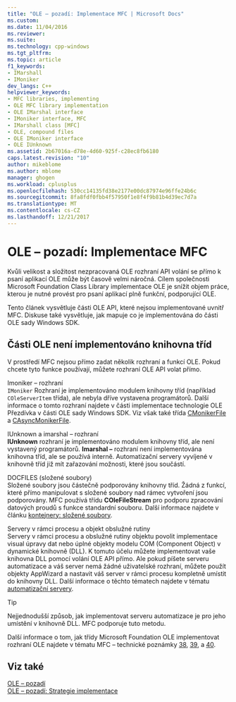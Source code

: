 ```yaml
---
title: "OLE – pozadí: Implementace MFC | Microsoft Docs"
ms.custom: 
ms.date: 11/04/2016
ms.reviewer: 
ms.suite: 
ms.technology: cpp-windows
ms.tgt_pltfrm: 
ms.topic: article
f1_keywords:
- IMarshall
- IMoniker
dev_langs: C++
helpviewer_keywords:
- MFC libraries, implementing
- OLE MFC library implementation
- OLE IMarshal interface
- IMoniker interface, MFC
- IMarshall class [MFC]
- OLE, compound files
- OLE IMoniker interface
- OLE IUnknown
ms.assetid: 2b67016a-d78e-4d60-925f-c28ec8fb6180
caps.latest.revision: "10"
author: mikeblome
ms.author: mblome
manager: ghogen
ms.workload: cplusplus
ms.openlocfilehash: 530cc14135fd38e2177e00dc87974e96ffe24b6c
ms.sourcegitcommit: 8fa8fdf0fbb4f57950f1e8f4f9b81b4d39ec7d7a
ms.translationtype: MT
ms.contentlocale: cs-CZ
ms.lasthandoff: 12/21/2017
---
```

# <a name="ole-background-mfc-implementation"></a>OLE – pozadí: Implementace MFC
Kvůli velikost a složitost nezpracovaná OLE rozhraní API volání se přímo k psaní aplikací OLE může být časově velmi náročná. Cílem společnosti Microsoft Foundation Class Library implementace OLE je snížit objem práce, kterou je nutné provést pro psaní aplikací plně funkční, podporující OLE.  
  
 Tento článek vysvětluje části OLE API, které nejsou implementované uvnitř MFC. Diskuse také vysvětluje, jak mapuje co je implementována do části OLE sady Windows SDK.  
  
##  <a name="_core_portions_of_ole_not_implemented_by_the_class_library"></a>Části OLE není implementováno knihovna tříd  
 V prostředí MFC nejsou přímo zadat několik rozhraní a funkcí OLE. Pokud chcete tyto funkce používají, můžete rozhraní OLE API volat přímo.  
  
 Imoniker – rozhraní  
 `IMoniker` Rozhraní je implementováno modulem knihovny tříd (například `COleServerItem` třída), ale nebyla dříve vystavena programátorů. Další informace o tomto rozhraní najdete v části implementace technologie OLE Přezdívka v části OLE sady Windows SDK. Viz však také třída [CMonikerFile](../mfc/reference/cmonikerfile-class.md) a [CAsyncMonikerFile](../mfc/reference/casyncmonikerfile-class.md).  
  
 IUnknown a imarshal – rozhraní  
 **IUnknown** rozhraní je implementováno modulem knihovny tříd, ale není vystavený programátorů. **Imarshal –** rozhraní není implementována knihovna tříd, ale se používá interně. Automatizační servery vyvíjené v knihovně tříd již mít zařazování možnosti, které jsou součástí.  
  
 DOCFILES (složené soubory)  
 Složené soubory jsou částečně podporovány knihovny tříd. Žádná z funkcí, které přímo manipulovat s složené soubory nad rámec vytvoření jsou podporovány. MFC používá třídu **COleFileStream** pro podporu zpracování datových proudů s funkce standardní souboru. Další informace najdete v článku [kontejnery: složené soubory](../mfc/containers-compound-files.md).  
  
 Servery v rámci procesu a objekt obslužné rutiny  
 Servery v rámci procesu a obslužné rutiny objektu povolit implementace visual úpravy dat nebo úplné objekty modelu COM (Component Object) v dynamické knihovně (DLL). K tomuto účelu můžete implementovat vaše knihovna DLL pomocí volání OLE API přímo. Ale pokud píšete serveru automatizace a váš server nemá žádné uživatelské rozhraní, můžete použít objekty AppWizard a nastavit váš server v rámci procesu kompletně umístit do knihovny DLL. Další informace o těchto tématech najdete v tématu [automatizační servery](../mfc/automation-servers.md).  
  
> [!TIP]
>  Nejjednodušší způsob, jak implementovat serveru automatizace je pro jeho umístění v knihovně DLL. MFC podporuje tuto metodu.  
  
 Další informace o tom, jak třídy Microsoft Foundation OLE implementovat rozhraní OLE najdete v tématu MFC – technické poznámky [38](../mfc/tn038-mfc-ole-iunknown-implementation.md), [39](../mfc/tn039-mfc-ole-automation-implementation.md), a [40](../mfc/tn040-mfc-ole-in-place-resizing-and-zooming.md).  
  
## <a name="see-also"></a>Viz také  
 [OLE – pozadí](../mfc/ole-background.md)   
 [OLE – pozadí: Strategie implementace](../mfc/ole-background-implementation-strategies.md)

